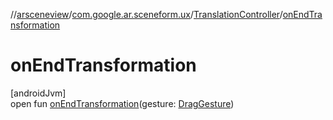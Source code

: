 //[arsceneview](../../../index.md)/[com.google.ar.sceneform.ux](../index.md)/[TranslationController](index.md)/[onEndTransformation](on-end-transformation.md)

# onEndTransformation

[androidJvm]\
open fun [onEndTransformation](on-end-transformation.md)(gesture: [DragGesture](../../../../arsceneview/com.google.ar.sceneform.ux/-drag-gesture/index.md))
